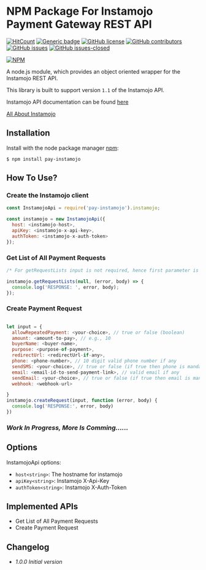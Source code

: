 # NPM Package For Instamojo Payment Gateway REST API

<!-- [![Build Status](https://travis-ci.org/Chetan07j/pay-instamojo.svg?branch=master)](https://travis-ci.org/Chetan07j/pay-instamojo) -->
[![HitCount](http://hits.dwyl.io/chetan07j/pay-instamojo.svg)](http://hits.dwyl.io/chetan07j/pay-instamojo)
[![Generic badge](https://img.shields.io/badge/code%20style-standard-brightgreen.svg)](https://standardjs.com)
[![GitHub license](https://img.shields.io/github/license/chetan07j/pay-instamojo.svg)](https://github.com/Chetan07j/pay-instamojo/blob/master/LICENSE)
[![GitHub contributors](https://img.shields.io/github/contributors/chetan07j/pay-instamojo.svg)](https://github.com/Chetan07j/pay-instamojo/graphs/contributors/)
[![GitHub issues](https://img.shields.io/github/issues/chetan07j/pay-instamojo.svg)](https://github.com/Chetan07j/pay-instamojo/issues/)
[![GitHub issues-closed](https://img.shields.io/github/issues-closed/chetan07j/pay-instamojo.svg)](https://github.com/Chetan07j/pay-instamojo/issues?q=is%3Aissue+is%3Aclosed)

[![NPM](https://nodei.co/npm/pay-instamojo.png?downloads=true&downloadRank=true&stars=true)](https://nodei.co/npm/pay-instamojo/)

A node.js module, which provides an object oriented wrapper for the Instamojo REST API.

This library is built to support version `1.1` of the Instamojo API.

Instamojo API documentation can be found [here](https://docs.instamojo.com/docs/create-a-request)

[All About Instamojo](https://docs.instamojo.com/v1.1/docs)

## Installation

Install with the node package manager [npm](http://npmjs.org):

```shell
$ npm install pay-instamojo
```

## How To Use?

### Create the Instamojo client

```javascript
const InstamojoApi = require('pay-instamojo').instamojo;

const instamojo = new InstamojoApi({
  host: <instamojo-host>,
  apiKey: <instamojo-x-api-key>,
  authToken: <instamojo-x-auth-token>
});
```

### Get List of All Payment Requests

```javascript
/* For getRequestLists input is not required, hence first parameter is null in this call. */

instamojo.getRequestLists(null, (error, body) => {
  console.log('RESPONSE: ', error, body);
});
```

### Create Payment Request

```javascript

let input = {
  allowRepeatedPayment: <your-choice>, // true or false (boolean)
  amount: <amount-to-pay>, // e.g., 10
  buyerName: <buyer-name>,
  purpose: <purpose-of-payment>,
  redirectUrl: <redirectUrl-if-any>,
  phone: <phone-number>, // 10 digit valid phone number if any
  sendSMS: <your-choice>, // true or false (if true then phone is mandatory)
  email: <email-id-to-send-payment-link>, // valid email if any
  sendEmail: <your-choice>, // true or false (if true then email is mandatory)
  webhook: <webhook-url>

}
instamojo.createRequest(input, function (error, body) {
  console.log('RESPONSE:', error, body)
})
```

### _Work In Progress, More Is Comming......_

## Options

InstamojoApi options:

- `host<string>`: The hostname for instamojo
- `apiKey<string>`: Instamojo X-Api-Key
- `authToken<string>`: Instamojo X-Auth-Token

## Implemented APIs

- Get List of All Payment Requests
- Create Payment Request

## Changelog

- _1.0.0 Initial version_
